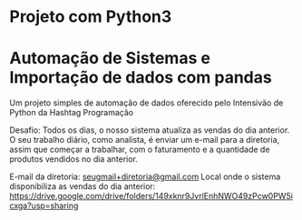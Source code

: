 # Projeto com Python3
# Automação de Sistemas e Importação de dados com pandas

Um projeto simples de automação de dados oferecido pelo Intensivão de Python da Hashtag Programação 

 Desafio:  Todos os dias, o nosso sistema atualiza as vendas do dia anterior. O seu trabalho diário, como analista, é enviar um e-mail para a diretoria, assim que começar a trabalhar, com o faturamento e a quantidade de produtos vendidos no dia anterior.
 
 E-mail da diretoria: seugmail+diretoria@gmail.com Local onde o sistema disponibiliza as vendas do dia anterior: https://drive.google.com/drive/folders/149xknr9JvrlEnhNWO49zPcw0PW5icxga?usp=sharing 
 

